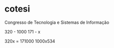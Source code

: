 # cotesi
Congresso de Tecnologia e Sistemas de Informação

320 - 1000
171 - x

320x = 171000
1000x534

